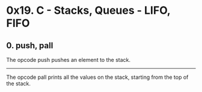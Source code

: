 # 0x19. C - Stacks, Queues - LIFO, FIFO
## 0. push, pall
The opcode push pushes an element to the stack.
****
The opcode pall prints all the values on the stack, starting from the top of the stack.